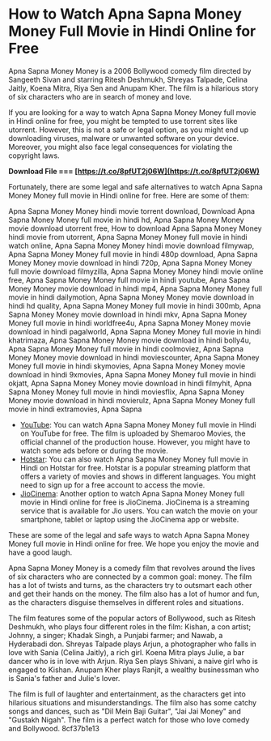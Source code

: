 # How to Watch Apna Sapna Money Money Full Movie in Hindi Online for Free
 
Apna Sapna Money Money is a 2006 Bollywood comedy film directed by Sangeeth Sivan and starring Ritesh Deshmukh, Shreyas Talpade, Celina Jaitly, Koena Mitra, Riya Sen and Anupam Kher. The film is a hilarious story of six characters who are in search of money and love.
 
If you are looking for a way to watch Apna Sapna Money Money full movie in Hindi online for free, you might be tempted to use torrent sites like utorrent. However, this is not a safe or legal option, as you might end up downloading viruses, malware or unwanted software on your device. Moreover, you might also face legal consequences for violating the copyright laws.
 
**Download File === [https://t.co/8pfUT2j06W](https://t.co/8pfUT2j06W)**


 
Fortunately, there are some legal and safe alternatives to watch Apna Sapna Money Money full movie in Hindi online for free. Here are some of them:
 
Apna Sapna Money Money hindi movie torrent download,  Download Apna Sapna Money Money full movie in hindi hd,  Apna Sapna Money Money movie download utorrent free,  How to download Apna Sapna Money Money hindi movie from utorrent,  Apna Sapna Money Money full movie in hindi watch online,  Apna Sapna Money Money hindi movie download filmywap,  Apna Sapna Money Money full movie in hindi 480p download,  Apna Sapna Money Money movie download in hindi 720p,  Apna Sapna Money Money full movie download filmyzilla,  Apna Sapna Money Money hindi movie online free,  Apna Sapna Money Money full movie in hindi youtube,  Apna Sapna Money Money movie download in hindi mp4,  Apna Sapna Money Money full movie in hindi dailymotion,  Apna Sapna Money Money movie download in hindi hd quality,  Apna Sapna Money Money full movie in hindi 300mb,  Apna Sapna Money Money movie download in hindi mkv,  Apna Sapna Money Money full movie in hindi worldfree4u,  Apna Sapna Money Money movie download in hindi pagalworld,  Apna Sapna Money Money full movie in hindi khatrimaza,  Apna Sapna Money Money movie download in hindi bolly4u,  Apna Sapna Money Money full movie in hindi coolmoviez,  Apna Sapna Money Money movie download in hindi moviescounter,  Apna Sapna Money Money full movie in hindi skymovies,  Apna Sapna Money Money movie download in hindi 9xmovies,  Apna Sapna Money Money full movie in hindi okjatt,  Apna Sapna Money Money movie download in hindi filmyhit,  Apna Sapna Money Money full movie in hindi moviesflix,  Apna Sapna Money Money movie download in hindi movierulz,  Apna Sapna Money Money full movie in hindi extramovies,  Apna Sapna
 
- [YouTube](https://www.youtube.com/watch?v=Q9XGZ3XgIXw): You can watch Apna Sapna Money Money full movie in Hindi on YouTube for free. The film is uploaded by Shemaroo Movies, the official channel of the production house. However, you might have to watch some ads before or during the movie.
- [Hotstar](https://www.hotstar.com/in/movies/apna-sapna-money-money/1000102370/watch): You can also watch Apna Sapna Money Money full movie in Hindi on Hotstar for free. Hotstar is a popular streaming platform that offers a variety of movies and shows in different languages. You might need to sign up for a free account to access the movie.
- [JioCinema](https://www.jiocinema.com/watch/movies/apna-sapna-money-money/0/0/0/0/0): Another option to watch Apna Sapna Money Money full movie in Hindi online for free is JioCinema. JioCinema is a streaming service that is available for Jio users. You can watch the movie on your smartphone, tablet or laptop using the JioCinema app or website.

These are some of the legal and safe ways to watch Apna Sapna Money Money full movie in Hindi online for free. We hope you enjoy the movie and have a good laugh.
  
Apna Sapna Money Money is a comedy film that revolves around the lives of six characters who are connected by a common goal: money. The film has a lot of twists and turns, as the characters try to outsmart each other and get their hands on the money. The film also has a lot of humor and fun, as the characters disguise themselves in different roles and situations.
 
The film features some of the popular actors of Bollywood, such as Ritesh Deshmukh, who plays four different roles in the film: Kishan, a con artist; Johnny, a singer; Khadak Singh, a Punjabi farmer; and Nawab, a Hyderabadi don. Shreyas Talpade plays Arjun, a photographer who falls in love with Sania (Celina Jaitly), a rich girl. Koena Mitra plays Julie, a bar dancer who is in love with Arjun. Riya Sen plays Shivani, a naive girl who is engaged to Kishan. Anupam Kher plays Ranjit, a wealthy businessman who is Sania's father and Julie's lover.
 
The film is full of laughter and entertainment, as the characters get into hilarious situations and misunderstandings. The film also has some catchy songs and dances, such as "Dil Mein Baji Guitar", "Jai Jai Money" and "Gustakh Nigah". The film is a perfect watch for those who love comedy and Bollywood.
 8cf37b1e13
 
